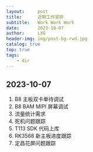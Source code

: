 ```yaml
---
layout:     post
title:      近期工作安排
subtitle:   Work Work Work
date:       2023-10-07
author:     LXG
header-img: img/post-bg-rwd.jpg
catalog: true
top: true
tags:
    - dir
---
```


## 2023-10-07

1. B8 主板双卡单待调试
2. B8 BAM MIPI 屏幕调试
3. 流量统计需求
4. 死机问题跟踪
5. T113 SDK 代码上库
6. RK3568 新主板进度跟踪
7. 定昌花屏问题跟踪








